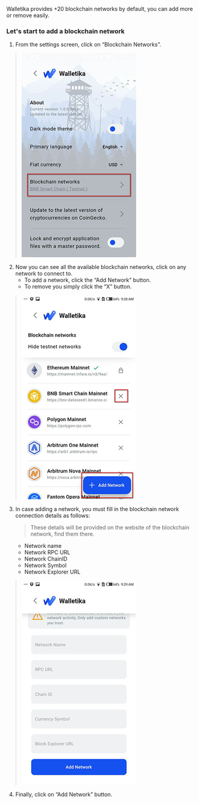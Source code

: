 Walletika provides +20 blockchain networks by default, you can add more or remove easily.

### Let's start to add a blockchain network
1. From the settings screen, click on “Blockchain Networks”.
> ![](https://raw.githubusercontent.com/Walletika/walletika-web-fetch/main/docs/how-to-add-network/images/1.jpg)

2. Now you can see all the available blockchain networks, click on any network to connect to.
    - To add a network, click the “Add Network” button.
    - To remove you simply click the “X” button.
> ![](https://raw.githubusercontent.com/Walletika/walletika-web-fetch/main/docs/how-to-add-network/images/2.jpg)

3. In case adding a network, you must fill in the blockchain network connection details as follows:
    > These details will be provided on the website of the blockchain network, find them there.
    - Network name
    - Network RPC URL
    - Network ChainID
    - Network Symbol
    - Network Explorer URL
> ![](https://raw.githubusercontent.com/Walletika/walletika-web-fetch/main/docs/how-to-add-network/images/3.jpg)

4. Finally, click on “Add Network” button.